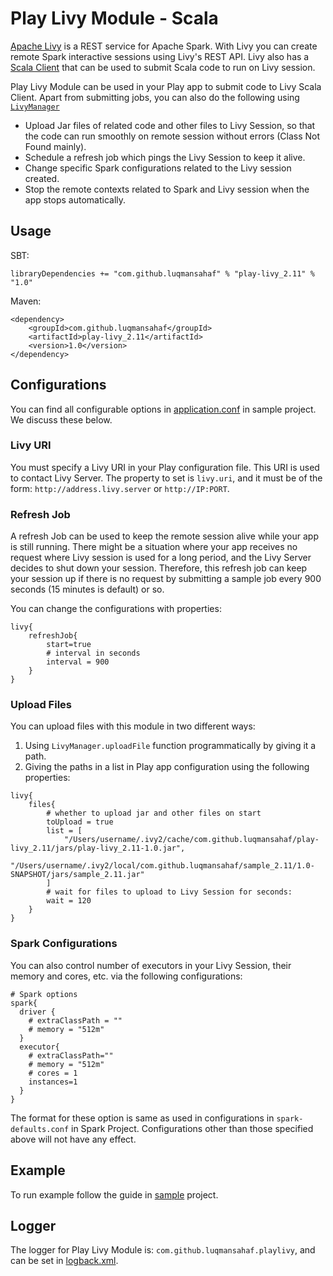 # Play Livy Module - Scala
[Apache Livy](https://livy.io) is a REST service for Apache Spark. With Livy you can create remote Spark interactive sessions using Livy's REST API. Livy also has a [Scala Client](https://github.com/cloudera/livy/tree/master/scala-api/src/main/scala/com/cloudera/livy/scalaapi) that can be used to submit Scala code to run on Livy session.

Play Livy Module can be used in your Play app to submit code to Livy Scala Client. Apart from submitting jobs, you can also do the following using [`LivyManager`](./play-livy/app/com/github/luqmansahaf/playlivy/LivyManager.scala)

- Upload Jar files of related code and other files to Livy Session, so that the code can run smoothly on remote session without errors (Class Not Found mainly).
- Schedule a refresh job which pings the Livy Session to keep it alive.
- Change specific Spark configurations related to the Livy session created.
- Stop the remote contexts related to Spark and Livy session when the app stops automatically.

## Usage

SBT:

```
libraryDependencies += "com.github.luqmansahaf" % "play-livy_2.11" % "1.0"
```

Maven:

```
<dependency>
    <groupId>com.github.luqmansahaf</groupId>
    <artifactId>play-livy_2.11</artifactId>
    <version>1.0</version>
</dependency>
```

## Configurations

You can find all configurable options in [application.conf](./sample/conf/application.conf) in sample project. We discuss these below.

### Livy URI

You must specify a Livy URI in your Play configuration file. This URI is used to contact Livy Server. The property to set is `livy.uri`, and it must be of the form: `http://address.livy.server` or `http://IP:PORT`.

### Refresh Job

A refresh Job can be used to keep the remote session alive while your app is still running. There might be a situation where your app receives no request where Livy session is used for a long period, and the Livy Server decides to shut down your session. Therefore, this refresh job can keep your session up if there is no request by submitting a sample job every 900 seconds (15 minutes is default) or so.

You can change the configurations with properties:
```
livy{
    refreshJob{
        start=true
        # interval in seconds
        interval = 900
    }
}
```

### Upload Files

You can upload files with this module in two different ways:

1. Using `LivyManager.uploadFile` function programmatically by giving it a path.
2. Giving the paths in a list in Play app configuration using the following properties:
```
livy{
    files{
        # whether to upload jar and other files on start
        toUpload = true
        list = [
            "/Users/username/.ivy2/cache/com.github.luqmansahaf/play-livy_2.11/jars/play-livy_2.11-1.0.jar",
            "/Users/username/.ivy2/local/com.github.luqmansahaf/sample_2.11/1.0-SNAPSHOT/jars/sample_2.11.jar"
        ]
        # wait for files to upload to Livy Session for seconds:
        wait = 120
    }
}
```

### Spark Configurations

You can also control number of executors in your Livy Session, their memory and cores, etc. via the following configurations:

```
# Spark options
spark{
  driver {
    # extraClassPath = ""
    # memory = "512m"
  }
  executor{
    # extraClassPath=""
    # memory = "512m"
    # cores = 1
    instances=1
  }
}
```
The format for these option is same as used in configurations in `spark-defaults.conf` in Spark Project. Configurations other than those specified above will not have any effect.

## Example

To run example follow the guide in [sample](./sample) project.

## Logger

The logger for Play Livy Module is: `com.github.luqmansahaf.playlivy`, and can be set in [logback.xml](./sample/conf/logback.xml).


